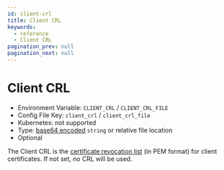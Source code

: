 ```yaml
---
id: client-crl
title: Client CRL
keywords:
  - reference
  - Client CRL
pagination_prev: null
pagination_next: null
---
```


# Client CRL

- Environment Variable: `CLIENT_CRL` / `CLIENT_CRL_FILE`
- Config File Key: `client_crl` / `client_crl_file`
- Kubernetes: not supported
- Type: [base64 encoded](https://en.wikipedia.org/wiki/Base64) `string` or relative file location
- Optional

The Client CRL is the [certificate revocation list](https://en.wikipedia.org/wiki/Certificate_revocation_list) (in PEM format) for client certificates. If not set, no CRL will be used.
